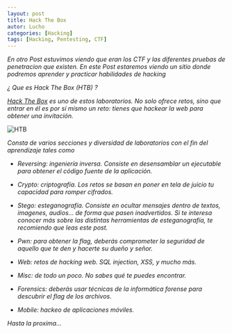 ```yaml
---
layout: post
title: Hack The Box
autor: Lucho
categories: [Hacking]
tags: [Hacking, Pentesting, CTF]
---
```


_En otro Post estuvimos viendo que eran los CTF y las diferentes pruebas de penetracion que existen. En este Post estaremos viendo un sitio donde podremos aprender y practicar habilidades de hacking_

_¿ Que  es Hack The Box (HTB) ?_

_[Hack The Box](https://www.hackthebox.eu/)  es uno de estos laboratorios. No solo ofrece retos, sino que entrar en él es por sí mismo un reto: tienes que hackear la web para obtener una invitación._


![HTB](https://www.hackthebox.eu/images/logos/logo-final-white.png)

_Consta de varios secciones y diversidad de laboratorios con el fin del aprendizaje tales como_


*  _Reversing: ingeniería inversa. Consiste en desensamblar un ejecutable para obtener el código fuente de la aplicación._

* _Crypto: criptografía. Los retos se basan en poner en tela de juicio tu capacidad para romper cifrados._

* _Stego: esteganografía. Consiste en ocultar mensajes dentro de textos, imagenes, audios… de forma que pasen inadvertidos. Si te interesa conocer más sobre las distintas herramientas de esteganografía, te recomiendo que leas este post._

* _Pwn: para obtener la flag, deberás comprometer la seguridad de aquello que te den y hacerte su dueño y señor._

* _Web: retos de hacking web. SQL injection, XSS, y mucho más._

* _Misc: de todo un poco. No sabes qué te puedes encontrar._


* _Forensics: deberás usar técnicas de la informática forense para descubrir el flag de los archivos._

* _Mobile: hackeo de aplicaciones móviles._

_Hasta la proxima..._